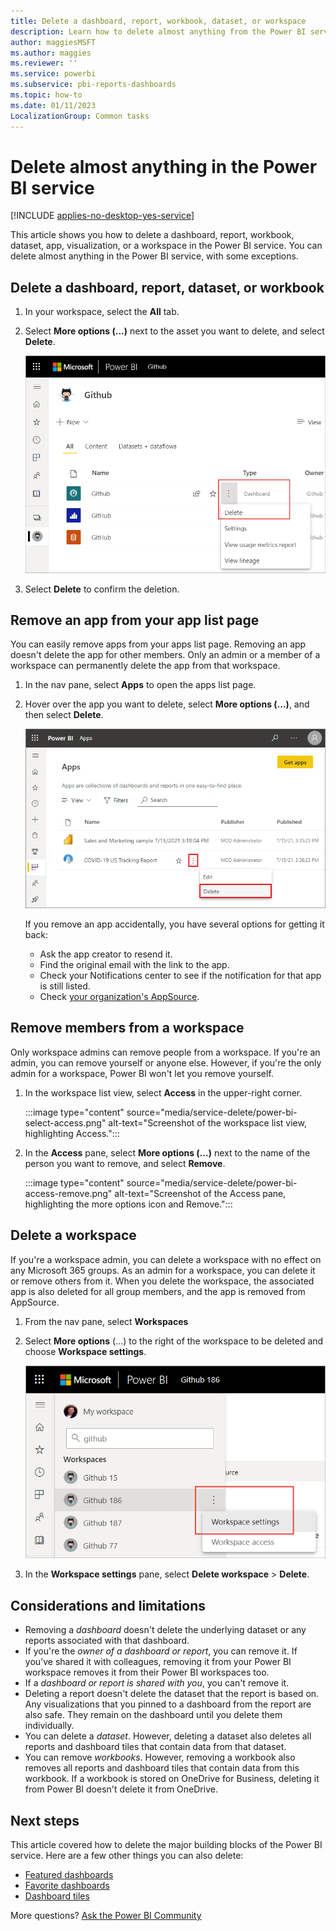 ```yaml
---
title: Delete a dashboard, report, workbook, dataset, or workspace
description: Learn how to delete almost anything from the Power BI service.
author: maggiesMSFT
ms.author: maggies
ms.reviewer: ''
ms.service: powerbi
ms.subservice: pbi-reports-dashboards
ms.topic: how-to
ms.date: 01/11/2023
LocalizationGroup: Common tasks
---
```

# Delete almost anything in the Power BI service

[!INCLUDE [applies-no-desktop-yes-service](../includes/applies-no-desktop-yes-service.md)]

This article shows you how to delete a dashboard, report, workbook, dataset, app, visualization, or a workspace in the Power BI service. You can delete almost anything in the Power BI service, with some exceptions.

## Delete a dashboard, report, dataset, or workbook

1. In your workspace, select the **All** tab.
1. Select **More options (...)** next to the asset you want to delete, and select **Delete**.

    ![Screenshot of the Power BI service, highlighting the more options icon and Delete.](media/service-delete/power-bi-delete-dashboard.png)

1. Select **Delete** to confirm the deletion.

## Remove an app from your app list page

You can easily remove apps from your apps list page. Removing an app doesn't delete the app for other members. Only an admin or a member of a workspace can permanently delete the app from that workspace.

1. In the nav pane, select **Apps** to open the apps list page.
2. Hover over the app you want to delete, select **More options (...)**, and then select **Delete**.

   ![Screenshot of the apps list page, highlighting the more options icon and Delete.](media/service-delete/power-bi-delete-app.png)

   If you remove an app accidentally, you have several options for getting it back:

   - Ask the app creator to resend it.
   - Find the original email with the link to the app.
   - Check your Notifications center to see if the notification for that app is still listed.
   - Check [your organization's AppSource](../consumer/end-user-apps.md).

## Remove members from a workspace

Only workspace admins can remove people from a workspace. If you're an admin, you can remove yourself or anyone else. However, if you're the only admin for a workspace, Power BI won't let you remove yourself.

1. In the workspace list view, select **Access** in the upper-right corner.

    :::image type="content" source="media/service-delete/power-bi-select-access.png" alt-text="Screenshot of the workspace list view, highlighting Access.":::

1. In the **Access** pane, select **More options (...)** next to the name of the person you want to remove, and select **Remove**.

    :::image type="content" source="media/service-delete/power-bi-access-remove.png" alt-text="Screenshot of the Access pane, highlighting the more options icon and Remove.":::

## Delete a workspace

If you're a workspace admin, you can delete a workspace with no effect on any Microsoft 365 groups. As an admin for a workspace, you can delete it or remove others from it. When you delete the workspace, the associated app is also deleted for all group members, and the app is removed from AppSource.

1. From the nav pane, select **Workspaces**

2. Select **More options** (...) to the right of the workspace to be deleted and choose **Workspace settings**.

    ![Screenshot of Workspace options, highlighting the more options icon and Workspace settings.](media/service-delete/power-bi-delete-workspace.png)

3. In the **Workspace settings** pane, select **Delete workspace** > **Delete**.

## Considerations and limitations

- Removing a *dashboard* doesn't delete the underlying dataset or any reports associated with that dashboard.
- If you're the *owner of a dashboard or report*, you can remove it. If you've shared it with colleagues, removing it from your Power BI workspace removes it from their Power BI workspaces too.
- If a *dashboard or report is shared with you*, you can't remove it.
- Deleting a report doesn't delete the dataset that the report is based on.  Any visualizations that you pinned to a dashboard from the report are also safe. They remain on the dashboard until you delete them individually.
- You can delete a *dataset*. However, deleting a dataset also deletes all reports and dashboard tiles that contain data from that dataset.
- You can remove *workbooks*. However, removing a workbook also removes all reports and dashboard tiles that contain data from this workbook. If a workbook is stored on OneDrive for Business, deleting it from Power BI doesn't delete it from OneDrive.

## Next steps

This article covered how to delete the major building blocks of the Power BI service. Here are a few other things you can also delete:  

- [Featured dashboards](/power-bi/consumer/end-user-dashboards)
- [Favorite dashboards](../consumer/end-user-favorite.md)
- [Dashboard tiles](service-dashboard-edit-tile.md)

More questions? [Ask the Power BI Community](https://community.powerbi.com/)